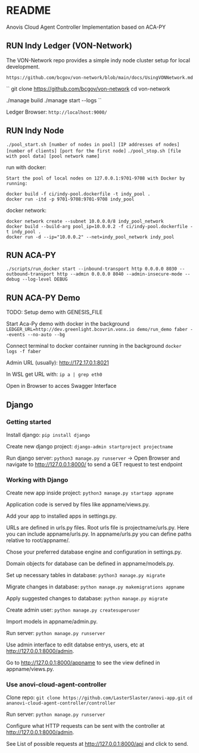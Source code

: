 # README

Anovis Cloud Agent Controller Implementation based on ACA-PY

## RUN Indy Ledger (VON-Network)
The VON-Network repo provides a simple indy node cluster setup for local development.

`https://github.com/bcgov/von-network/blob/main/docs/UsingVONNetwork.md`

``
git clone https://github.com/bcgov/von-network
cd von-network

./manage build
./manage start --logs
``

Ledger Browser: `http://localhost:9000/`

## RUN Indy Node
`./pool_start.sh [number of nodes in pool] [IP addresses of nodes] [number of clients] [port for the first node]`
`./pool_stop.sh [file with pool data] [pool network name]`

run with docker:
```
Start the pool of local nodes on 127.0.0.1:9701-9708 with Docker by running:

docker build -f ci/indy-pool.dockerfile -t indy_pool .
docker run -itd -p 9701-9708:9701-9708 indy_pool
```
docker network:
```
docker network create --subnet 10.0.0.0/8 indy_pool_network
docker build --build-arg pool_ip=10.0.0.2 -f ci/indy-pool.dockerfile -t indy_pool .
docker run -d --ip="10.0.0.2" --net=indy_pool_network indy_pool
```

## RUN ACA-PY

`./scripts/run_docker start --inbound-transport http 0.0.0.0 8030 --outbound-transport http --admin 0.0.0.0 8040 --admin-insecure-mode --debug --log-level DEBUG`

## RUN ACA-PY Demo

TODO: Setup demo with GENESIS_FILE

Start Aca-Py demo with docker in the background
`LEDGER_URL=http://dev.greenlight.bcovrin.vonx.io demo/run_demo faber --events --no-auto --bg`

Connect terminal to docker container running in the background
`docker logs -f faber`

Admin URL (usually):  http://172.17.0.1:8021

In WSL get URL with:
`ip a | grep eth0`

Open in Browser to acces Swagger Interface

## Django

### Getting started
Install django: `pip install django`

Create new django project: `django-admin startproject projectname`

Run django server: `python3 manage.py runserver` -> Open Browser and navigate to http://127.0.0.1:8000/ to send a GET request to test endpoint

### Working with Django
Create new app inside project: `python3 manage.py startapp appname`

Application code is served by files like appname/views.py.

Add your app to installed apps in settings.py.

URLs are defined in urls.py files. Root urls file is projectname/urls.py. Here you can include appname/urls.py. In appname/urls.py you can define paths relative to root/appname/.

Chose your preferred database engine and configuration in settings.py.

Domain objects for database can be defined in appname/models.py.

Set up necessary tables in database: `python3 manage.py migrate`

Migrate changes in database: `python manage.py makemigrations appname`

Apply suggested changes to database: `python manage.py migrate`

Create admin user: `python manage.py createsuperuser`

Import models in appname/admin.py.

Run server: `python manage.py runserver`

Use admin interface to edit databse entrys, users, etc at http://127.0.0.1:8000/admin.

Go to http://127.0.0.1:8000/appname to see the view defined in appname/views.py.

### Use anovi-cloud-agent-controller
Clone repo: `git clone https://github.com/LasterSlaster/anovi-app.git` `cd ananovi-cloud-agent-controller/controller`

Run server: `python manage.py runserver`

Configure what HTTP requests can be sent with the controller at http://127.0.0.1:8000/admin.

See List of possible requests at http://127.0.0.1:8000/api and click to send.
